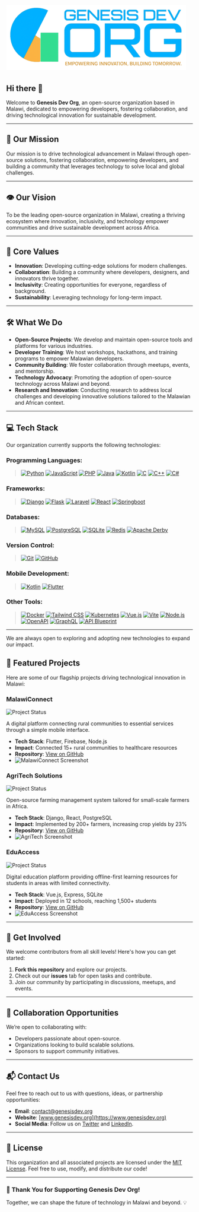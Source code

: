 # ![Genesis logo](GenesisDevOrg.png)

## Hi there 👋
Welcome to **Genesis Dev Org**, an open-source organization based in Malawi, dedicated to empowering developers, fostering collaboration, and driving technological innovation for sustainable development.

---

## 🌟 **Our Mission**

Our mission is to drive technological advancement in Malawi through open-source solutions, fostering collaboration, empowering developers, and building a community that leverages technology to solve local and global challenges.

---

## 👁️ **Our Vision**

To be the leading open-source organization in Malawi, creating a thriving ecosystem where innovation, inclusivity, and technology empower communities and drive sustainable development across Africa.

---

## 🎯 **Core Values**

- **Innovation**: Developing cutting-edge solutions for modern challenges.
- **Collaboration**: Building a community where developers, designers, and innovators thrive together.
- **Inclusivity**: Creating opportunities for everyone, regardless of background.
- **Sustainability**: Leveraging technology for long-term impact.

---

## 🛠️ **What We Do**

- **Open-Source Projects**: We develop and maintain open-source tools and platforms for various industries.
- **Developer Training**: We host workshops, hackathons, and training programs to empower Malawian developers.
- **Community Building**: We foster collaboration through meetups, events, and mentorship.
- **Technology Advocacy**: Promoting the adoption of open-source technology across Malawi and beyond.
- **Research and Innovation**: Conducting research to address local challenges and developing innovative solutions tailored to the Malawian and African context.

---

## 💻 **Tech Stack**

Our organization currently supports the following technologies:

### **Programming Languages**:
  
 >[![Python](https://img.shields.io/badge/-Python-blue?logo=python&logoColor=white)](https://www.python.org/)
  [![JavaScript](https://img.shields.io/badge/-JavaScript-yellow?logo=javascript&logoColor=white)](https://developer.mozilla.org/en-US/docs/Web/JavaScript)
  [![PHP](https://img.shields.io/badge/-PHP-777BB4?logo=php&logoColor=white)](https://www.php.net/)
  [![Java](https://img.shields.io/badge/-Java-orange?logo=java&logoColor=white)](https://www.java.com/)
  [![Kotlin](https://img.shields.io/badge/-Kotlin-purple?logo=kotlin&logoColor=white)](https://kotlinlang.org/)
  [![C](https://img.shields.io/badge/-C-gray?logo=c&logoColor=white)](https://en.wikipedia.org/wiki/C_(programming_language))
  [![C++](https://img.shields.io/badge/-C++-00599C?logo=c%2B%2B&logoColor=white)](https://en.wikipedia.org/wiki/C%2B%2B)
  [![C#](https://img.shields.io/badge/-C%23-68217A?logo=csharp&logoColor=white)](https://learn.microsoft.com/en-us/dotnet/csharp/)
  
### **Frameworks**: 
 >[![Django](https://img.shields.io/badge/-Django-green?logo=django&logoColor=white)](https://www.djangoproject.com/)
  [![Flask](https://img.shields.io/badge/-Flask-black?logo=flask&logoColor=white)](https://flask.palletsprojects.com/)
  [![Laravel](https://img.shields.io/badge/-Laravel-red?logo=laravel&logoColor=white)](https://laravel.com/)
  [![React](https://img.shields.io/badge/-React-blue?logo=react&logoColor=white)](https://reactjs.org/)
  [![Springboot](https://img.shields.io/badge/-Springboot-brightgreen?logo=springboot&logoColor=white)](https://spring.io/projects/spring-boot)

  
### **Databases**:
 >[![MySQL](https://img.shields.io/badge/-MySQL-blue?logo=mysql&logoColor=white)](https://www.mysql.com/)
  [![PostgreSQL](https://img.shields.io/badge/-PostgreSQL-blue?logo=postgresql&logoColor=white)](https://www.postgresql.org/)
  [![SQLite](https://img.shields.io/badge/-SQLite-lightblue?logo=sqlite&logoColor=white)](https://sqlite.org/index.html)
  [![Redis](https://img.shields.io/badge/-Redis-red?logo=redis&logoColor=white)](https://redis.io/)
  [![Apache Derby](https://img.shields.io/badge/-Apache%20Derby-DF7401?logo=apache&logoColor=white)](https://db.apache.org/derby/)

  
### **Version Control**:
 >[![Git](https://img.shields.io/badge/-Git-orange?logo=git&logoColor=white)](https://git-scm.com/)
  [![GitHub](https://img.shields.io/badge/-GitHub-black?logo=github&logoColor=white)](https://github.com/)
  
### **Mobile Development**:
 >[![Kotlin](https://img.shields.io/badge/-Kotlin-purple?logo=kotlin&logoColor=white)](https://kotlinlang.org/)
  [![Flutter](https://img.shields.io/badge/-Flutter-blue?logo=flutter&logoColor=white)](https://flutter.dev/)
  
### **Other Tools**:
 >[![Docker](https://img.shields.io/badge/-Docker-blue?logo=docker&logoColor=white)](https://www.docker.com/)
  [![Tailwind CSS](https://img.shields.io/badge/-TailwindCSS-06B6D4?logo=tailwindcss&logoColor=white)](https://tailwindcss.com/)
  [![Kubernetes](https://img.shields.io/badge/-Kubernetes-blue?logo=kubernetes&logoColor=white)](https://kubernetes.io/)
  [![Vue.js](https://img.shields.io/badge/-Vue.js-4FC08D?logo=vue.js&logoColor=white)](https://vuejs.org/)
  [![Vite](https://img.shields.io/badge/-Vite-646CFF?logo=vite&logoColor=white)](https://vitejs.dev/)
  [![Node.js](https://img.shields.io/badge/-Node.js-339933?logo=node.js&logoColor=white)](https://nodejs.org/)
  [![OpenAPI](https://img.shields.io/badge/-OpenAPI-85EA2D?logo=openapiinitiative&logoColor=black)](https://www.openapis.org/)
  [![GraphQL](https://img.shields.io/badge/-GraphQL-E10098?logo=graphql&logoColor=white)](https://graphql.org/)
  [![API Blueprint](https://img.shields.io/badge/-API%20Blueprint-003B57?logo=api&logoColor=white)](https://apiblueprint.org/)

---
We are always open to exploring and adopting new technologies to expand our impact.

## 🚀 **Featured Projects**

Here are some of our flagship projects driving technological innovation in Malawi:

### **MalawiConnect**
![Project Status](https://img.shields.io/badge/status-active-success)

A digital platform connecting rural communities to essential services through a simple mobile interface.

- **Tech Stack**: Flutter, Firebase, Node.js
- **Impact**: Connected 15+ rural communities to healthcare resources
- **Repository**: [View on GitHub](https://github.com/GenesisDevOrg/malawi-connect)
- ![MalawiConnect Screenshot](https://example.com/screenshots/malawi-connect.png)

### **AgriTech Solutions**
![Project Status](https://img.shields.io/badge/status-active-success)

Open-source farming management system tailored for small-scale farmers in Africa.

- **Tech Stack**: Django, React, PostgreSQL
- **Impact**: Implemented by 200+ farmers, increasing crop yields by 23%
- **Repository**: [View on GitHub](https://github.com/GenesisDevOrg/agritech-solutions)
- ![AgriTech Screenshot](https://example.com/screenshots/agritech.png)

### **EduAccess**
![Project Status](https://img.shields.io/badge/status-beta-yellow)

Digital education platform providing offline-first learning resources for students in areas with limited connectivity.

- **Tech Stack**: Vue.js, Express, SQLite
- **Impact**: Deployed in 12 schools, reaching 1,500+ students
- **Repository**: [View on GitHub](https://github.com/GenesisDevOrg/edu-access)
- ![EduAccess Screenshot](https://example.com/screenshots/edu-access.png)

---


## 🚀 **Get Involved**

We welcome contributors from all skill levels! Here's how you can get started:

1. **Fork this repository** and explore our projects.
2. Check out our **issues** tab for open tasks and contribute.
3. Join our community by participating in discussions, meetups, and events.

---

## 🤝 **Collaboration Opportunities**

We’re open to collaborating with:
- Developers passionate about open-source.
- Organizations looking to build scalable solutions.
- Sponsors to support community initiatives.

---

## 📬 **Contact Us**

Feel free to reach out to us with questions, ideas, or partnership opportunities:

- **Email**: [contact@genesisdev.org](mailto:contact@genesisdev.org)
- **Website**: [www.genesisdev.org](https://www.genesisdev.org)
- **Social Media**: Follow us on [Twitter](https://twitter.com/genesisdevorg) and [LinkedIn](https://linkedin.com/company/genesisdevorg).

---

## 📄 **License**

This organization and all associated projects are licensed under the [MIT License](LICENSE). Feel free to use, modify, and distribute our code!

---

### 🙌 **Thank You for Supporting Genesis Dev Org!**

Together, we can shape the future of technology in Malawi and beyond. 💡

<!--

**Here are some ideas to get you started:**

🙋‍♀️ A short introduction - what is your organization all about?
🌈 Contribution guidelines - how can the community get involved?
👩‍💻 Useful resources - where can the community find your docs? Is there anything else the community should know?
🍿 Fun facts - what does your team eat for breakfast?
🧙 Remember, you can do mighty things with the power of [Markdown](https://docs.github.com/github/writing-on-github/getting-started-with-writing-and-formatting-on-github/basic-writing-and-formatting-syntax)
-->
